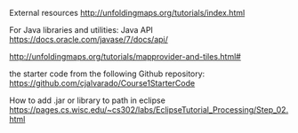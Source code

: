 External resources
http://unfoldingmaps.org/tutorials/index.html

For Java libraries and utilities:  Java API 
https://docs.oracle.com/javase/7/docs/api/

http://unfoldingmaps.org/tutorials/mapprovider-and-tiles.html#

the starter code from the following Github repository:
https://github.com/cjalvarado/Course1StarterCode

How to add .jar or library to path in eclipse
https://pages.cs.wisc.edu/~cs302/labs/EclipseTutorial_Processing/Step_02.html